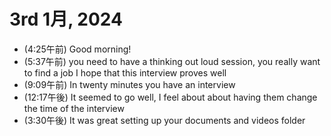 # 3rd 1月, 2024
- (4:25午前) Good morning!
- (5:37午前) you need to have a thinking out loud session, you really want to find a job I hope that this interview proves well
- (9:09午前) In twenty minutes you have an interview
- (12:17午後) It seemed to go well, I feel about about having them change the time of the interview
- (3:30午後) It was great setting up your documents and videos folder




